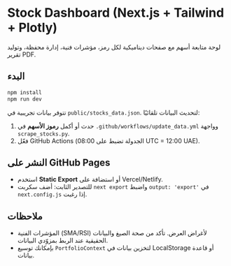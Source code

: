 # Stock Dashboard (Next.js + Tailwind + Plotly)

لوحة متابعة أسهم مع صفحات ديناميكية لكل رمز، مؤشرات فنية، إدارة محفظة، وتوليد تقرير PDF.

## البدء
```bash
npm install
npm run dev
```

تتوفر بيانات تجريبية في `public/stocks_data.json`. لتحديث البيانات تلقائيًا:
1. حدث أو أكمل **رموز الأسهم** في `.github/workflows/update_data.yml` وواجهة `scrape_stocks.py`.
2. فعّل GitHub Actions (الجدولة تضبط على 08:00 UTC = 12:00 UAE).

## النشر على GitHub Pages
- استخدم **Static Export** أو استضافة على Vercel/Netlify.
- للتصدير الثابت: أضف سكربت `next export` واضبط `output: 'export'` في `next.config.js` إذا رغبت.

## ملاحظات
- المؤشرات الفنية (SMA/RSI) لأغراض العرض. تأكد من صحة الصيغ والبيانات الحقيقية عند الربط بمزوّدي البيانات.
- بإمكانك توسيع `PortfolioContext` لتخزين بيانات في LocalStorage أو قاعدة بيانات.
